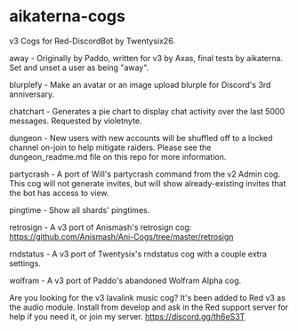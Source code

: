 # aikaterna-cogs
v3 Cogs for Red-DiscordBot by Twentysix26.

away - Originally by Paddo, written for v3 by Axas, final tests by aikaterna. Set and unset a user as being "away".

blurplefy - Make an avatar or an image upload blurple for Discord's 3rd anniversary.

chatchart - Generates a pie chart to display chat activity over the last 5000 messages. Requested by violetnyte.

dungeon - New users with new accounts will be shuffled off to a locked channel on-join to help mitigate raiders. Please see the dungeon_readme.md file on this repo for more information.

partycrash - A port of Will's partycrash command from the v2 Admin cog. This cog will not generate invites, but will show already-existing invites that the bot has access to view.

pingtime - Show all shards' pingtimes.

retrosign - A v3 port of Anismash's retrosign cog: https://github.com/Anismash/Ani-Cogs/tree/master/retrosign

rndstatus - A v3 port of Twentysix's rndstatus cog with a couple extra settings.

wolfram - A v3 port of Paddo's abandoned Wolfram Alpha cog.

Are you looking for the v3 lavalink music cog? It's been added to Red v3 as the audio module. Install from develop and ask in the Red support server for help if you need it, or join my server. https://discord.gg/th6eS3T
